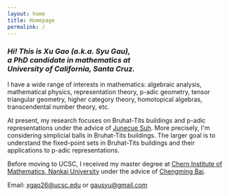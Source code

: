 ```yaml
---
layout: home
title: Homepage
permalink: /
---
```


### *Hi! This is Xu Gao (a.k.a. Syu Gau),<br> a PhD candidate in mathematics at<br> University of California, Santa Cruz.*

I have a wide range of interests in mathematics: algebraic analysis, mathematical physics, representation theory, p-adic geometry, tensor triangular geometry, higher category theory, homotopical algebras, transcendental number theory, etc. 

At present, my research focuses on Bruhat-Tits buildings and p-adic representations under the advice of [Junecue Suh](https://www.math.ucsc.edu/people/faculty.php?uid=jusuh). More precisely, I'm considering simplicial balls in Bruhat-Tits buildings. The larger goal is to understand the fixed-point sets in Bruhat-Tits buildings and their applications to p-adic representations.

Before moving to UCSC, I received my master degree at [Chern Institute of Mathematics, Nankai University](http://en.cim.nankai.edu.cn/) under the advice of [Chengming Bai](http://en.cim.nankai.edu.cn/info/1142/1295.htm). 

Email: <xgao26@ucsc.edu> or <gausyu@gmail.com>
